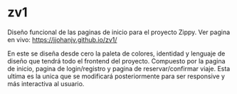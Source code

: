 # zv1

Diseño funcional de las paginas de inicio para el proyecto Zippy.
Ver pagina en vivo: https://jjohanjv.github.io/zv1/

En este se diseña desde cero la paleta de colores, identidad y lenguaje de diseño que tendrá todo el frontend del proyecto.
Compuesto por la pagina de inicio, pagina de login/registro y pagina de reservar/confirmar viaje. Esta ultima es la unica que se modificará posteriormente para ser responsive y más interactiva al usuario.


